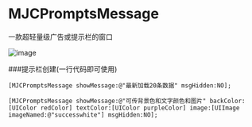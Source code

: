 # MJCPromptsMessage
一款超轻量级广告或提示栏的窗口

![image](https://github.com/MJCIOS/MJCPromptsMessage/raw/master/MJCPromptsMessage/成功与失败.gif)


###提示栏创建(一行代码即可使用)
    
    [MJCPromptsMessage showMessage:@"最新加载20条数据" msgHidden:NO];
    
    [MJCPromptsMessage showMessage:@"可传背景色和文字颜色和图片" backColor:[UIColor redColor] textColor:[UIColor purpleColor] image:[UIImage imageNamed:@"successwhite"] msgHidden:NO];

